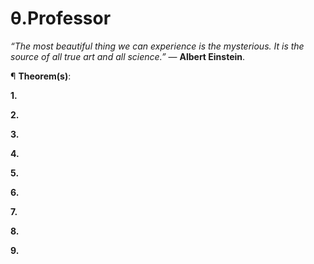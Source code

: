 # θ.Professor
<i>“The most beautiful thing we can experience is the mysterious. It is the source of all true art and all science.”</i> ― <b>Albert Einstein</b>.

¶ <b>Theorem(s)</b>:

<b>1.</b>

<b>2.</b>

<b>3.</b>

<b>4.</b>

<b>5.</b>

<b>6.</b>

<b>7.</b>

<b>8.</b>

<b>9.</b>
